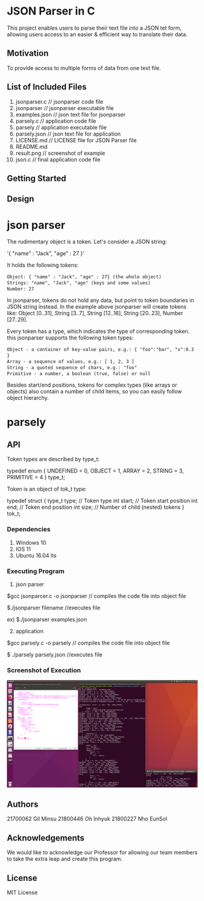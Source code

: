 # JSON Parser in C

This project enables users to parse their text file into a JSON tet form, allowing users access to an easier & efficient way to translate their data.

## Motivation

To provide access to multiple forms of data from one text file.

## List of Included Files

1) jsonparser.c  // jsonparser code file
2) jsonparser    // jsonparser executable file
3) examples.json // json text file for jsonparser
4) parsely.c     // application code file
5) parsely       // application executable file
5) parsely.json  // json text file for application
6) LICENSE.md    // LICENSE file for JSON Parser file
7) README.md
8) result.png    // screenshot of example
9) json.c        // final application code file

## Getting Started

## Design
# json parser

The rudimentary object is a token. Let's consider a JSON string:

'{ "name" : "Jack", "age" : 27 }'

It holds the following tokens:

    Object: { "name" : "Jack", "age" : 27} (the whole object)
    Strings: "name", "Jack", "age" (keys and some values)
    Number: 27

In jsonparser, tokens do not hold any data, but point to token boundaries in JSON string instead. In the example above jsonparser will create tokens like: Object [0..31], String [3..7], String [12..16], String [20..23], Number [27..29].

Every token has a type, which indicates the type of corresponding token. this jsonparser supports the following token types:

    Object - a container of key-value pairs, e.g.: { "foo":"bar", "x":0.3 }
    Array - a sequence of values, e.g.: [ 1, 2, 3 ]
    String - a quoted sequence of chars, e.g.: "foo"
    Primitive - a number, a boolean (true, false) or null

Besides start/end positions, tokens for complex types (like arrays or objects) also contain a number of child items, so you can easily follow object hierarchy.

# parsely


## API

Token types are described by type_t:

typedef enum {
	UNDEFINED = 0,
	OBJECT = 1,
	ARRAY = 2,
	STRING = 3,
	PRIMITIVE = 4
} type_t;

Token is an object of tok_t type:

typedef struct {
	type_t type; // Token type
	int start;       // Token start position
	int end;         // Token end position
	int size;        // Number of child (nested) tokens
} tok_t;

### Dependencies

1) Windows 10
2) IOS 11
3) Ubuntu 16.04 lts

### Executing Program

1) json parser

$gcc jsonparcer.c -o jsonparser 
 // compiles the code file into object file
 
$./jsonparser filename
 //executes file
 
 ex) $./jsonparser examples.json

2) application

$gcc parsely.c -o parsely
 // compiles the code file into object file

$ ./parsely parsely.json
 //executes file

### Screenshot of Execution

![](result.png)
## Authors

21700062 Gil Minsu
21800446 Oh Inhyuk
21800227 Nho EunSol
## Acknowledgements

We would like to acknowledge our Professor for allowing our team members to take the extra leap and create this program. 

## License

MIT License
